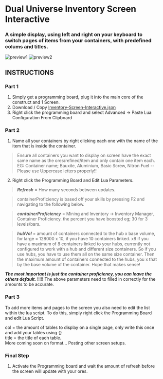 # Dual Universe Inventory Screen Interactive
### A simple display, using left and right on your keyboard to switch pages of items from your containers, with predefined colums and titles.
![preview1](https://raw.githubusercontent.com/TwinFuture/Dual-Universe--Inventory-Screen-Interactive/main/images/2020-11-11%20(3).png) ![preview2](https://raw.githubusercontent.com/TwinFuture/Dual-Universe--Inventory-Screen-Interactive/main/images/2020-11-11%20(2).png)

## INSTRUCTIONS

### Part 1
1) Simply get a programming board, plug it into the main core of the construct and 1 Screen.
2) Download / Copy [Inventory-Screen-Interactive.json](https://raw.githubusercontent.com/TwinFuture/Dual-Universe--Inventory-Screen-Interactive/main/Inventory-Screen-Interactive.json)
3) Right click the programming board and select Advanced -> Paste Lua Configuration From Clipboard

### Part 2
1) Name all your containers by right clicking each one with the name of the item that is inside the container.
> Ensure all containers you want to display on screen have the exact same name as the ores/refined/item and only contain one item each.
EG: Container name; Bauxite, Aluminium, Basic Screw, Nitron Fuel -- Please use Uppercase letters properly!!
2) Right click the Programming Board and Edit Lua Parameters.
  > ***Refresh*** = How many seconds between updates.
  
  > containerProficiency is based off your skills by pressing F2 and navigating to the following below.
  
  > ***containerProficiency*** = Mining and Inventory -> Inventory Manager, Container Proficiency. the percent you have boosted eg; 30 for 3 levels/bars.
  
  > ***hubVol*** = amount of containers connected to the hub x base volume, for large = 128000 x 10, if you have 10 containers linked.
x8 if you have a maximum of 8 containers linked to your hubs, currently not configured to work with a hub and different size containers. So if you use hubs, you have to use them all on the same size container. Then the maximum amount of containers connected to the hubs, you x that by the base volume of the container. Hope that makes sense!

***The most important is just the container proficiency, you can leave the others default.***
!!!!! The above parameters need to filled in correctly for the amounts to be accurate.

### Part 3

To add more items and pages to the screen you also need to edit the list within the lua script.
To do this, simply right click the Programming Board and edit Lua Script.

col = the amount of tables to display on a single page, only write this once and add your tables using {}  
title = the title of each table.  
More coming soon on format... Posting other screen setups.

### Final Step
1) Activate the Programming board and wait the amount of refresh before the screen will update with your ores.
